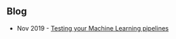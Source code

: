 ## Blog
- Nov 2019 - [Testing your Machine Learning pipelines](https://www.kdnuggets.com/2019/11/testing-machine-learning-pipelines.html)